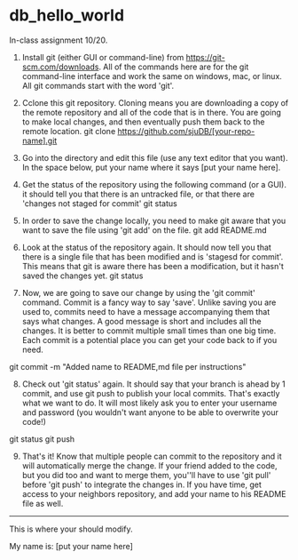 # db_hello_world


In-class assignment 10/20.


1) Install git (either GUI or command-line) from https://git-scm.com/downloads. All of the commands here are for the git command-line interface and work the same on windows, mac, or linux. All git commands start with the word 'git'.


2) Cclone this git repository. Cloning means you are downloading a copy of the remote repository and all of the code that is in there. You are going to make local changes, and then eventually push them back to the remote location.
git clone https://github.com/sjuDB/[your-repo-name].git


3) Go into the directory and edit this file (use any text editor that you want). In the space below, put your name where it says [put your name here].


4) Get the status of the repository using the following command (or a GUI). it should tell you that there is an untracked file, or that there are 'changes not staged for commit'
git status


5) In order to save the change locally, you need to make git aware that you want to save the file using 'git add' on the file. 
git add README.md


6) Look at the status of the repository again. It should now tell you that there is a single file that has been modified and is 'stagesd for commit'. This means that git is aware there has been a modification, but it hasn't saved the changes yet.
git status


7) Now, we are going to save our change by using the 'git commit' command. Commit is a fancy way to say 'save'. Unlike saving you are used to, commits need to have a message accompanying them that says what changes. A good message is short and includes all the changes. It is better to commit multiple small times than one big time. Each commit is a potential place you can get your code back to if you need.


git commit -m "Added name to README,md file per instructions"


8) Check out 'git status' again. It should say that your branch is ahead by 1 commit, and use git push to publish your local commits. That's exactly what we want to do. It will most likely ask you to enter your username and password (you wouldn't want anyone to be able to overwrite your code!)


git status
git push 


9) That's it! Know that multiple people can commit to the repository and it will automatically merge the change. If your friend added to the code, but you did too and want to merge them, you''ll have to use 'git pull' before 'git push' to integrate the changes in. If you have time, get access to your neighbors repository, and add your name to his README file as well.


---------


This is where your should modify.


My name is: [put your name here]
